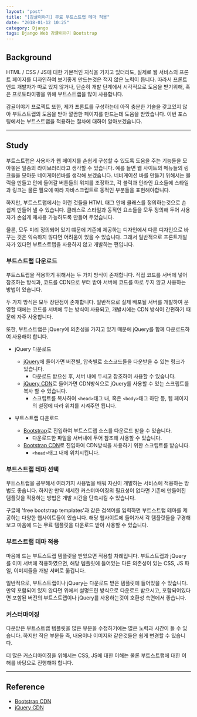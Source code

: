 ```yaml
---
layout: "post"
title: "[감귤이야기] 무료 부트스트랩 테마 적용"
date: "2018-01-12 10:25"
category: Django
tags: Django Web 감귤이야기 Bootstrap
---
```


## Background
HTML / CSS / JS에 대한 기본적인 지식을 가지고 있더라도, 실제로 웹 서비스의 프론트 페이지를 디자인하여 보기좋게 만드는것은 적지 않은 노력이 듭니다. 따라서 프론트앤드 개발자가 따로 있지 않거나, 단순히 개발 단계에서 시각적으로 도움을 받기위해, 혹은 프로토타이핑을 위해 부트스트랩을 많이 사용합니다.

감귤이야기 프로젝트 또한, 제가 프론트를 구성하는데 아직 충분한 기술을 갖고있지 않아 부트스트랩의 도움을 받아 깔끔한 페이지를 만드는데 도움을 받았습니다. 이번 포스팅에서는 부트스트랩을 적용하는 절차에 대하여 알아보겠습니다.

---

## Study
부트스트랩은 사용자가 웹 페이지를 손쉽게 구성할 수 있도록 도움을 주는 기능들을 모아놓은 일종의 라이브러리라고 생각할 수 있습니다. 예를 들면 웹 사이트의 메뉴들의 링크들을 모아둔 네이게이션바를 생각해 보겠습니다. 네비게이션 바를 만들기 위해서는 블럭을 만들고 안에 들어갈 버튼들의 위치를 조정하고, 각 블럭과 인라인 요소들에 스타일과 링크는 물론 필요에 따라 자바스크립트로 동적인 부분들을 표현해야합니다.

하지만, 부트스트랩에서는 이런 것들을 HTML 태그 안에 클래스를 정의하는것으로 손쉽게 만들어 낼 수 있습니다. 클래스로 스타일과 동적인 요소들을 모두 정의해 두어 사용자가 손쉽게 재사용 가능하도록 만들어 두었습니다.

물론, 모두 미리 정의되어 있기 떄문에 기존에 제공하는 디자인에서 다른 디자인으로 바꾸는 것은 익숙하지 않다면 어려움이 있을 수 있습니다. 그래서 일반적으로 프론트개발자가 있다면 부트스트랩을 사용하지 않고 개발하는 편입니다.

### 부트스트랩 다운로드
부트스트랩을 적용하기 위해서는 두 가지 방식이 존재합니다. 직접 코드를 서버에 넣어 참조하는 방식과, 코드를 CDN으로 부터 받아 서버에 코드를 따로 두지 않고 사용하는 방법이 있습니다.

두 가지 방식은 모두 장단점이 존재합니다. 일반적으로 실제 배포될 서버를 개발하여 운영할 때에는 코드를 서버에 두는 방식이 사용되고, 개발시에는 CDN 방식이 간편하기 때문에 자주 사용합니다.

또한, 부트스트랩은 jQuery에 의존성을 가지고 있기 때문에 jQuery를 함께 다운로드하여 사용해야 합니다.

* jQuery 다운로드
  - [jQuery](http://jquery.com/download/)에 들어가면 버전별, 압축별로 소스코드들을 다운받을 수 있는 링크가 있습니다.
    - 다운로드 받으신 후, 서버 내에 두시고 참조하여 사용할 수 있습니다.
  - [jQuery CDN](https://code.jquery.com/)로 들어가면  CDN방식으로 jQuery를 사용할 수 있는 스크립트를 복사 할 수 있습니다.
    - 스크립트를 복사하여 `<head>`태그 내, 혹은 `<body>`태그 하단 등, 웹 페이지의 설정에 따라 위치를 시켜주면 됩니다.

* 부트스트랩 다운로드
  - [Bootstrap](https://getbootstrap.com/)로 진입하여 부트스트랩 소스를 다운로드 받을 수 있습니다.
    - 다운로드한 파일을 서버내에 두어 참조해 사용할 수 있습니다.
  - [Bootstrap CDN](https://www.bootstrapcdn.com/)로 진입하여 CDN방식을 사용하기 위한 스크립트를 받습니다.
    - `<head>`태그 내에 위치시킵니다.

### 부트스트랩 테마 선택
부트스트랩을 공부해서 여러가지 사용법을 배워 자신이 개발하는 서비스에 적용하는 방법도 좋습니다. 하지만 만약 세세한 커스터마이징의 필요성이 없다면 기존에 만들어진 템플릿을 적용하는 방법은 개발 시간을 단축시킬 수 있습니다.

구글에 'free bootstrap templates'과 같은 검색어를 입력하면 부트스트랩 테마를 제공하는 다양한 웹사이트들이 있습니다. 해당 웹사이트에 들어가서 각 템플릿들을 구경해보고 마음에 드는 무료 템플릿을 다운로드 받아 사용할 수 있습니다.

### 부트스트랩 테마 적용
마음에 드는 부트스트랩 템플릿을 받았으면 적용할 차례입니다. 부트스트랩과 jQuery를 이미 서버에 적용하였으면, 해당 템플릿에 들어있는 다른 의존성이 있는 CSS, JS 파일, 이미지들을 개발 서버로 옮깁니다.

일반적으로, 부트스트랩이나 jQuery는 다운로드 받은 템플릿에 들어있을 수 있습니다. 만약 포함되어 있지 않다면 위에서 설명드린 방식으로 다운로드 받으시고, 포함되어있다면 포함된 버전의 부트스트랩이나 jQuery를 사용하는것이 호환성 측면에서 좋습니다.

### 커스터마이징
다운받은 부트스트랩 템플릿을 많은 부분을 수정하기에는 많은 노력과 시간이 들 수 있습니다. 하지만 작은 부분들 즉, 내용이나 이미지와 같은것들은 쉽게 변경할 수 있습니다.

더 많은 커스터마이징을 위해서는 CSS, JS에 대한 이해는 물론 부트스트랩에 대한 이해를 바탕으로 진행해야 합니다.

---

## Reference
* [Bootstrap CDN](https://www.bootstrapcdn.com/)
* [jQuery CDN](https://code.jquery.com/)
